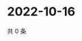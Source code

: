 # 2022-10-16

共 0 条

<!-- BEGIN WEIBO -->
<!-- 最后更新时间 Sun Oct 16 2022 20:10:19 GMT+0800 (China Standard Time) -->

<!-- END WEIBO -->
